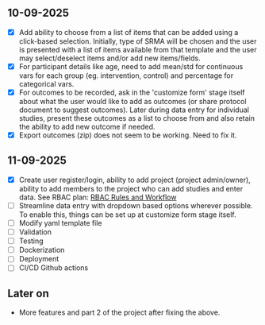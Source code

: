 ## 10-09-2025
- [x] Add ability to choose from a list of items that can be added using a click-based selection. Initially, type of SRMA will be chosen and the user is presented with a list of items available from that template and the user may select/deselect items and/or add new items/fields.
- [x] For participant details like age, need to add mean/std for continuous vars for each group (eg. intervention, control) and percentage for categorical vars.
- [x] For outcomes to be recorded, ask in the 'customize form' stage itself about what the user would like to add as outcomes (or share protocol document to suggest outcomes). Later during data entry for individual studies, present these outcomes as a list to choose from and also retain the ability to add new outcome if needed.
- [x] Export outcomes (zip) does not seem to be working. Need to fix it.

## 11-09-2025
- [x] Create user register/login, ability to add project (project admin/owner), ability to add members to the project who can add studies and enter data. See RBAC plan: [RBAC Rules and Workflow](RBAC_info.md)
- [ ] Streamline data entry with dropdown based options wherever possible. To enable this, things can be set up at customize form stage itself.
- [ ] Modify yaml template file
- [ ] Validation
- [ ] Testing
- [ ] Dockerization
- [ ] Deployment
- [ ] CI/CD Github actions

## Later on
- More features and part 2 of the project after fixing the above.
